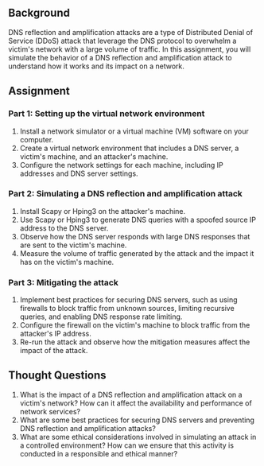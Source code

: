 ## Background

DNS reflection and amplification attacks are a type of Distributed Denial of
Service (DDoS) attack that leverage the DNS protocol to overwhelm a victim's
network with a large volume of traffic. In this assignment, you will simulate
the behavior of a DNS reflection and amplification attack to understand how it
works and its impact on a network.

## Assignment

### Part 1: Setting up the virtual network environment

1. Install a network simulator or a virtual machine (VM) software on your
   computer.
2. Create a virtual network environment that includes a DNS server, a victim's
   machine, and an attacker's machine.
3. Configure the network settings for each machine, including IP addresses and
   DNS server settings.

### Part 2: Simulating a DNS reflection and amplification attack

1. Install Scapy or Hping3 on the attacker's machine.
2. Use Scapy or Hping3 to generate DNS queries with a spoofed source IP
   address to the DNS server.
3. Observe how the DNS server responds with large DNS responses that are sent
   to the victim's machine.
4. Measure the volume of traffic generated by the attack and the impact it has
   on the victim's machine.

### Part 3: Mitigating the attack

1. Implement best practices for securing DNS servers, such as using firewalls
   to block traffic from unknown sources, limiting recursive queries, and
   enabling DNS response rate limiting.
2. Configure the firewall on the victim's machine to block traffic from the
   attacker's IP address.
3. Re-run the attack and observe how the mitigation measures affect the impact
   of the attack.

## Thought Questions

1. What is the impact of a DNS reflection and amplification attack on a
   victim's network? How can it affect the availability and performance of
network services?
2. What are some best practices for securing DNS servers and preventing DNS
   reflection and amplification attacks?
3. What are some ethical considerations involved in simulating an attack in a
   controlled environment? How can we ensure that this activity is conducted
   in a responsible and ethical manner?

